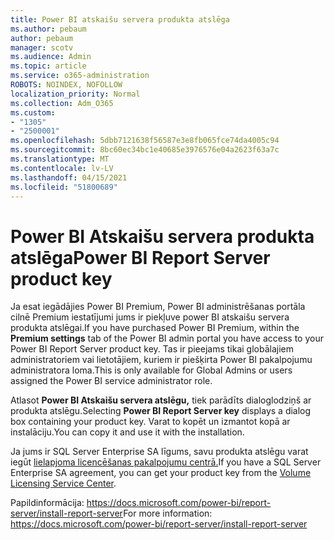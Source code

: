 ```yaml
---
title: Power BI atskaišu servera produkta atslēga
ms.author: pebaum
author: pebaum
manager: scotv
ms.audience: Admin
ms.topic: article
ms.service: o365-administration
ROBOTS: NOINDEX, NOFOLLOW
localization_priority: Normal
ms.collection: Adm_O365
ms.custom:
- "1305"
- "2500001"
ms.openlocfilehash: 5dbb7121638f56587e3e8fb065fce74da4005c94
ms.sourcegitcommit: 8bc60ec34bc1e40685e3976576e04a2623f63a7c
ms.translationtype: MT
ms.contentlocale: lv-LV
ms.lasthandoff: 04/15/2021
ms.locfileid: "51800689"
---
```

# <a name="power-bi-report-server-product-key"></a><span data-ttu-id="9a54f-102">Power BI Atskaišu servera produkta atslēga</span><span class="sxs-lookup"><span data-stu-id="9a54f-102">Power BI Report Server product key</span></span>

<span data-ttu-id="9a54f-103">Ja esat iegādājies Power BI  Premium, Power BI administrēšanas portāla cilnē Premium iestatījumi jums ir piekļuve power BI atskaišu servera produkta atslēgai.</span><span class="sxs-lookup"><span data-stu-id="9a54f-103">If you have purchased Power BI Premium, within the **Premium settings** tab of the Power BI admin portal you have access to your Power BI Report Server product key.</span></span> <span data-ttu-id="9a54f-104">Tas ir pieejams tikai globālajiem administratoriem vai lietotājiem, kuriem ir piešķirta Power BI pakalpojumu administratora loma.</span><span class="sxs-lookup"><span data-stu-id="9a54f-104">This is only available for Global Admins or users assigned the Power BI service administrator role.</span></span>

<span data-ttu-id="9a54f-105">Atlasot **Power BI Atskaišu servera atslēgu,** tiek parādīts dialoglodziņš ar produkta atslēgu.</span><span class="sxs-lookup"><span data-stu-id="9a54f-105">Selecting **Power BI Report Server key** displays a dialog box containing your product key.</span></span> <span data-ttu-id="9a54f-106">Varat to kopēt un izmantot kopā ar instalāciju.</span><span class="sxs-lookup"><span data-stu-id="9a54f-106">You can copy it and use it with the installation.</span></span>

<span data-ttu-id="9a54f-107">Ja jums ir SQL Server Enterprise SA līgums, savu produkta atslēgu varat iegūt [lielapjoma licencēšanas pakalpojumu centrā.](https://www.microsoft.com/Licensing/servicecenter/)</span><span class="sxs-lookup"><span data-stu-id="9a54f-107">If you have a SQL Server Enterprise SA agreement, you can get your product key from the [Volume Licensing Service Center](https://www.microsoft.com/Licensing/servicecenter/).</span></span>

<span data-ttu-id="9a54f-108">Papildinformācija: https://docs.microsoft.com/power-bi/report-server/install-report-server</span><span class="sxs-lookup"><span data-stu-id="9a54f-108">For more information: https://docs.microsoft.com/power-bi/report-server/install-report-server</span></span>
